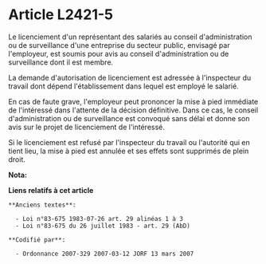 # Article L2421-5

Le licenciement d'un représentant des salariés au conseil d'administration ou de surveillance d'une entreprise du secteur
public, envisagé par l'employeur, est soumis pour avis au conseil d'administration ou de surveillance dont il est membre.

La demande d'autorisation de licenciement est adressée à l'inspecteur du travail dont dépend l'établissement dans lequel est
employé le salarié.

En cas de faute grave, l'employeur peut prononcer la mise à pied immédiate de l'intéressé dans l'attente de la décision
définitive. Dans ce cas, le conseil d'administration ou de surveillance est convoqué sans délai et donne son avis sur le
projet de licenciement de l'intéressé.

Si le licenciement est refusé par l'inspecteur du travail ou l'autorité qui en tient lieu, la mise à pied est annulée et ses
effets sont supprimés de plein droit.

**Nota:**



**Liens relatifs à cet article**

	**Anciens textes**:

	  - Loi n°83-675 1983-07-26 art. 29 alinéas 1 à 3
	  - Loi n°83-675 du 26 juillet 1983 - art. 29 (AbD)

	**Codifié par**:

	  - Ordonnance 2007-329 2007-03-12 JORF 13 mars 2007
